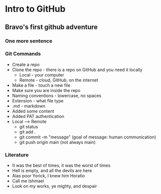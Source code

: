# Intro to GitHub

## Bravo's first github adventure

### One more sentence

### Git Commands
- Create a repo
- Clone the repo - there is a repo on GitHub and you need it locally
  - Local - your computer
  - Remote - cloud, GitHub, on the internet
- Make a file - touch a new file
 - Make sure you are inside the repo
 - Naming conventions - lowercase, no spaces
 - Extension - what file type
 - .md - markdown
- Added some content
- Added PAT authentication
- Local --> Remote
  - git status
  - git add .
  - git commit -m "message" (goal of message: human communication)
  - git push origin main (not always main)

### Literature
- It was the best of times, it was the worst of times
- Hell is empty, and all the devils are here
- Alas poor Yorick, I knew him Horatio
- Call me Ishmael
- Look on my works, ye mighty, and despair
